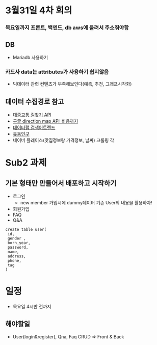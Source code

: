 #  3월31일 4차 회의

### 목요일까지 프론트, 백엔드, db aws에 올려서 주소줘야함

## DB 
 - Mariadb 사용하기

### 카드사 data는 attributes가 사용하기 쉽지않음 
  - 빅데이터 관련 컨텐츠가 부족해보인다(예측, 추천, 그래프시각화)

## 데이터 수집경로 참고

- [대중교통 길찾기 API](https://lab.odsay.com/guide/guide?platform=web#guideWeb_2)
- [구글 direction map API_비용까지](https://memoming.com/19)
- [데이터랩 검색어트렌드](https://developers.naver.com/docs/datalab/search/)
- [유동인구](https://www.data.go.kr/dataset/3053773/fileData.do)
- 네이버 플레이스(맛집정보랑 가격정보, 날짜) 크롤링 각
 
# Sub2 과제 

## 기본 형태만 만들어서 배포하고 시작하기
 - 로그인 
     - new member 가입시에 dummy데이터 기존 User의 내용을 활용하자!
 - 회원가입
 - FAQ
 - Q&A

```mysql
create table user(
 id,
 gender ,
 born_year,
 password, 
 name, 
 address, 
 phone,
 tag
)
```

# 일정
 - 목요일 4시반 전까지 
## 해야할일
  - User(login&register), Qna, Faq CRUD => Front & Back
